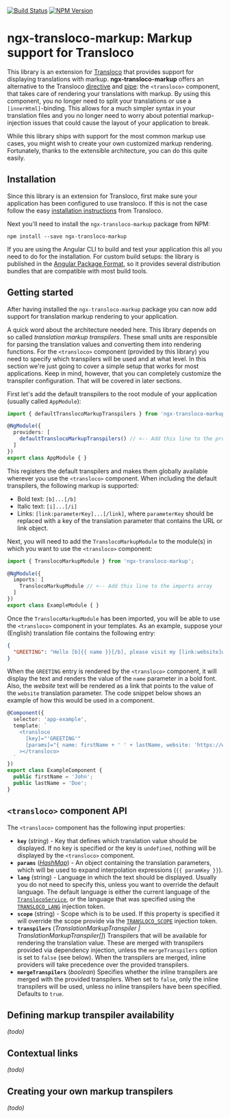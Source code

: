 [![Build Status](https://api.travis-ci.org/dscheerens/ngx-transloco-markup.svg?branch=master)](https://travis-ci.org/dscheerens/ngx-transloco-markup) [![NPM Version](https://img.shields.io/npm/v/ngx-transloco-markup.svg)](https://www.npmjs.com/package/ngx-transloco-markup)

# ngx-transloco-markup: Markup support for Transloco

This library is an extension for [Transloco](https://github.com/ngneat/transloco) that provides support for displaying translations with markup.
**ngx-transloco-markup** offers an alternative to the Transloco [directive](https://ngneat.github.io/transloco/docs/translation-in-the-template#structural-directive) and [pipe](https://ngneat.github.io/transloco/docs/translation-in-the-template#pipe): the `<transloco>` component, that takes care of rendering your translations with markup.
By using this component, you no longer need to split your translations or use a `[innerHtml]`-binding.
This allows for a much simpler syntax in your translation files and you no longer need to worry about potential markup-injection issues that could cause the layout of your application to break.

While this library ships with support for the most common markup use cases, you might wish to create your own customized markup rendering.
Fortunately, thanks to the extensible architecture, you can do this quite easily.

## Installation

Since this library is an extension for Transloco, first make sure your application has been configured to use transloco.
If this is not the case follow the easy [installation instructions](https://ngneat.github.io/transloco/docs/installation) from Transloco.

Next you'll need to install the `ngx-transloco-markup` package from NPM:

```shell
npm install --save ngx-transloco-markup
```

If you are using the Angular CLI to build and test your application this all you need to do for the installation.
For custom build setups: the library is published in the [Angular Package Format](https://docs.google.com/document/d/1CZC2rcpxffTDfRDs6p1cfbmKNLA6x5O-NtkJglDaBVs/preview), so it provides several distribution bundles that are compatible with most build tools.

## Getting started

After having installed the `ngx-transloco-markup` package you can now add support for translation markup rendering to your application.

A quick word about the architecture needed here.
This library depends on so called _translation markup transpilers_.
These small units are responsible for parsing the translation values and converting them into rendering functions.
For the `<transloco>` component (provided by this library) you need to specify which transpilers will be used and at what level.
In this section we're just going to cover a simple setup that works for most applications.
Keep in mind, however, that you can completely customize the transpiler configuration.
That will be covered in later sections.

First let's add the default transpilers to the root module of your application (usually called `AppModule`):

```Typescript
import { defaultTranslocoMarkupTranspilers } from 'ngx-transloco-markup';

@NgModule({
  providers: [
    defaultTranslocoMarkupTranspilers() // <-- Add this line to the providers array
  ]
})
export class AppModule { }
```

This registers the default transpilers and makes them globally available wherever you use the `<transloco>` component.
When including the default transpilers, the following markup is supported:

* Bold text: `[b]...[/b]`
* Italic text: `[i]...[/i]`
* Links: `[link:parameterKey]...[/link]`, where `parameterKey` should be replaced with a key of the translation parameter that contains the URL or link object.

Next, you will need to add the `TranslocoMarkupModule` to the module(s) in which you want to use the `<transloco>` component:

```Typescript
import { TranslocoMarkupModule } from 'ngx-transloco-markup';

@NgModule({
  imports: [
    TranslocoMarkupModule // <-- Add this line to the imports array
  ]
})
export class ExampleModule { }
```

Once the `TranslocoMarkupModule` has been imported, you will be able to use the `<transloco>` component in your templates.
As an example, suppose your (English) translation file contains the following entry:

```json
{
  "GREETING": "Hello [b]{{ name }}[/b], please visit my [link:website]website[/link]"
}
```

When the `GREETING` entry is rendered by the `<transloco>` component, it will display the text and renders the value of the `name` parameter in a bold font.
Also, the _website_ text will be rendered as a link that points to the value of the `website` translation parameter.
The code snippet below shows an example of how this would be used in a component.

```Typescript
@Component({
  selector: 'app-example',
  template: `
    <transloco
      [key]="'GREETING'"
      [params]="{ name: firstName + ' ' + lastName, website: 'https://www.example.com/' }"
    ></transloco>
  `
})
export class ExampleComponent {
  public firstName = 'John';
  public lastName = 'Doe';
}
```

## `<transloco>` component API

The `<transloco>` component has the following input properties:

* **`key`** (_string_) -
  Key that defines which translation value should be displayed.
  If no key is specified or the key is `undefined`, nothing will be displayed by the `<transloco>` component.
* **`params`** ([_HashMap_](https://github.com/ngneat/transloco/blob/v2.17.2/projects/ngneat/transloco/src/lib/types.ts#L1)) -
  An object containing the translation parameters, which will be used to expand interpolation expressions (`{{ paramKey }}`).
* **`lang`** (string) -
  Language in which the text should be displayed.
  Usually you do not need to specify this, unless you want to override the default language.
  The default language is either the current language of the [`TranslocoService`](https://github.com/ngneat/transloco/blob/v2.17.2/projects/ngneat/transloco/src/lib/transloco.service.ts), or the language that was specified using the [`TRANSLOCO_LANG`](https://github.com/ngneat/transloco/blob/v2.17.2/projects/ngneat/transloco/src/lib/transloco-lang.ts) injection token.
* **`scope`** (string) -
  Scope which is to be used.
  If this property is specified it will override the scope provide via the [`TRANSLOCO_SCOPE`](https://github.com/ngneat/transloco/blob/v2.17.2/projects/ngneat/transloco/src/lib/transloco-scope.ts) injection token.
* **`transpilers`** (_TranslationMarkupTranspiler | TranslationMarkupTranspiler[]_)
  Transpilers that will be available for rendering the translation value.
  These are merged with transpilers provided via dependency injection, unless the `mergeTranspilers` option is set to `false` (see below).
  When the transpilers are merged, inline providers will take precedence over the provided transpilers.
* **`mergeTranspilers`** (_boolean_)
  Specifies whether the inline transpilers are merged with the provided transpilers.
  When set to `false`, only the inline transpilers will be used, unless no inline transpilers have been specified.
  Defaults to `true`.

## Defining markup transpiler availability

_(todo)_

## Contextual links

_(todo)_

## Creating your own markup transpilers

_(todo)_
